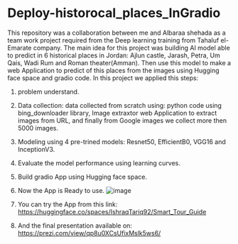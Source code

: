 # Deploy-historocal_places_InGradio

This repository was a collaboration between me and Albaraa shehada as a team work project required from the Deep learning training from Tahaluf el-Emarate company.
The main idea for this project was building AI model able to predict in 6 historical places in Jordan: Ajlun castle, Jarash, Petra, Um Qais, Wadi Rum and Roman theater(Amman). Then use this model to make a web Application to predict of this places from the images using Hugging face space and gradio code. 
In this project we applied this steps:
1. problem understand.
2. Data collection: data collected from scratch using: python code using bing_downloader library, Image extraxtor web Application to extract images from URL, and finally from Google images we collect more then 5000 images.
3. Modeling using 4 pre-trined models: Resnet50, EfficientB0, VGG16 and InceptionV3.
4. Evaluate the model performance using learning curves.
5. Build gradio App using Hugging face space.
6. Now the App is Ready to use.
   ![image](https://github.com/ishraq-dagamseh/Deploy-historocal_places_InGradioo/assets/16488773/24ba0417-8799-4182-806e-d8dd22ed7600)

8. You can try the App from this link: https://huggingface.co/spaces/IshraqTariq92/Smart_Tour_Guide
9. And the final presentation available on: https://prezi.com/view/qp8u0XCsUfixMslk5ws6/
   

